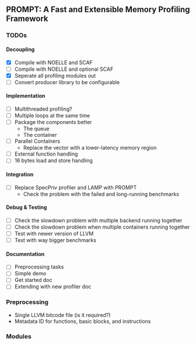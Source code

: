 ## PROMPT: A Fast and Extensible Memory Profiling Framework

### TODOs

#### Decoupling
- [x] Compile with NOELLE and SCAF
- [ ] Compile with NOELLE and optional SCAF
- [x] Seperate all profiling modules out
- [ ] Convert producer library to be configurable

#### Implementation
- [ ] Multithreaded profiling?
- [ ] Multiple loops at the same time
- [ ] Package the components better
    - The queue
    - The container
- [ ] Parallel Containers
    - Replace the vector with a lower-latency memory region
- [ ] External function handling
- [ ] 16 bytes load and store handling

#### Integration
- [ ] Replace SpecPriv profiler and LAMP with PROMPT
    - Check the problem with the failed and long-running benchmarks

#### Debug & Testing 
- [ ] Check the slowdown problem with multiple backend running together
- [ ] Check the slowdown problem when multiple containers running together
- [ ] Test with newer version of LLVM
- [ ] Test with way bigger benchmarks

#### Documentation
- [ ] Preprocessing tasks
- [ ] Simple demo
- [ ] Get started doc
- [ ] Extending with new profiler doc

### Preprocessing

- Single LLVM bitcode file (is it required?)
- Metadata ID for functions, basic blocks, and instructions

### Modules





